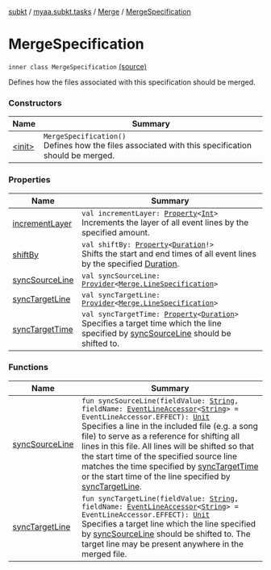 [subkt](../../../index.md) / [myaa.subkt.tasks](../../index.md) / [Merge](../index.md) / [MergeSpecification](./index.md)

# MergeSpecification

`inner class MergeSpecification` [(source)](https://github.com/Myaamori/SubKt/blob/0.1.19/src/main/kotlin/myaa/subkt/tasks/asstasks.kt#L107)

Defines how the files associated with this specification should be merged.

### Constructors

| Name | Summary |
|---|---|
| [&lt;init&gt;](-init-.md) | `MergeSpecification()`<br>Defines how the files associated with this specification should be merged. |

### Properties

| Name | Summary |
|---|---|
| [incrementLayer](increment-layer.md) | `val incrementLayer: `[`Property`](https://docs.gradle.org/current/javadoc/org/gradle/api/provider/Property.html)`<`[`Int`](https://kotlinlang.org/api/latest/jvm/stdlib/kotlin/-int/index.html)`>`<br>Increments the layer of all event lines by the specified amount. |
| [shiftBy](shift-by.md) | `val shiftBy: `[`Property`](https://docs.gradle.org/current/javadoc/org/gradle/api/provider/Property.html)`<`[`Duration`](https://docs.oracle.com/javase/9/docs/api/java/time/Duration.html)`!>`<br>Shifts the start and end times of all event lines by the specified [Duration](https://docs.oracle.com/javase/9/docs/api/java/time/Duration.html). |
| [syncSourceLine](sync-source-line.md) | `val syncSourceLine: `[`Provider`](https://docs.gradle.org/current/javadoc/org/gradle/api/provider/Provider.html)`<`[`Merge.LineSpecification`](../-line-specification/index.md)`>` |
| [syncTargetLine](sync-target-line.md) | `val syncTargetLine: `[`Provider`](https://docs.gradle.org/current/javadoc/org/gradle/api/provider/Provider.html)`<`[`Merge.LineSpecification`](../-line-specification/index.md)`>` |
| [syncTargetTime](sync-target-time.md) | `val syncTargetTime: `[`Property`](https://docs.gradle.org/current/javadoc/org/gradle/api/provider/Property.html)`<`[`Duration`](https://docs.oracle.com/javase/9/docs/api/java/time/Duration.html)`>`<br>Specifies a target time which the line specified by [syncSourceLine](sync-source-line.md) should be shifted to. |

### Functions

| Name | Summary |
|---|---|
| [syncSourceLine](sync-source-line.md) | `fun syncSourceLine(fieldValue: `[`String`](https://kotlinlang.org/api/latest/jvm/stdlib/kotlin/-string/index.html)`, fieldName: `[`EventLineAccessor`](../../../myaa.subkt.ass/-event-line-accessor/index.md)`<`[`String`](https://kotlinlang.org/api/latest/jvm/stdlib/kotlin/-string/index.html)`> = EventLineAccessor.EFFECT): `[`Unit`](https://kotlinlang.org/api/latest/jvm/stdlib/kotlin/-unit/index.html)<br>Specifies a line in the included file (e.g. a song file) to serve as a reference for shifting all lines in this file. All lines will be shifted so that the start time of the specified source line matches the time specified by [syncTargetTime](sync-target-time.md) or the start time of the line specified by [syncTargetLine](sync-target-line.md). |
| [syncTargetLine](sync-target-line.md) | `fun syncTargetLine(fieldValue: `[`String`](https://kotlinlang.org/api/latest/jvm/stdlib/kotlin/-string/index.html)`, fieldName: `[`EventLineAccessor`](../../../myaa.subkt.ass/-event-line-accessor/index.md)`<`[`String`](https://kotlinlang.org/api/latest/jvm/stdlib/kotlin/-string/index.html)`> = EventLineAccessor.EFFECT): `[`Unit`](https://kotlinlang.org/api/latest/jvm/stdlib/kotlin/-unit/index.html)<br>Specifies a target line which the line specified by [syncSourceLine](sync-source-line.md) should be shifted to. The target line may be present anywhere in the merged file. |
